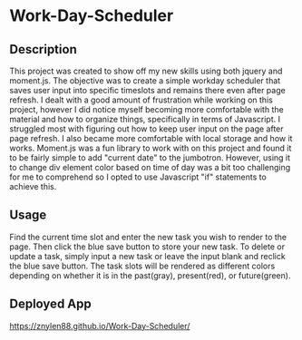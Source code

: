 # Work-Day-Scheduler

## Description
This project was created to show off my new skills using both jquery and moment.js. The objective was to create a simple workday scheduler that saves user input into specific timeslots and remains there even after page refresh. I dealt with a good amount of frustration while working on this project, however I did notice myself becoming more comfortable with the material and how to organize things, specifically in terms of Javascript. I struggled most with figuring out how to keep user input on the page after page refresh. I also became more comfortable with local storage and how it works. Moment.js was a fun library to work with on this project and found it to be fairly simple to add "current date" to the jumbotron. However, using it to change div element color based on time of day was a bit too challenging for me to comprehend so I opted to use Javascript "if" statements to achieve this.

## Usage

Find the current time slot and enter the new task you wish to render to the page. Then click the blue save button to store your new task.
To delete or update a task, simply input a new task or leave the input blank and reclick the blue save button.
The task slots will be rendered as different colors depending on whether it is in the past(gray), present(red), or future(green).

## Deployed App

https://znylen88.github.io/Work-Day-Scheduler/
